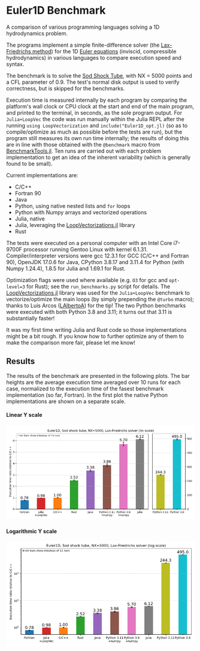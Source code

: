 # Euler1D Benchmark
A comparison of various programming languages solving a 1D hydrodynamics problem.

The programs implement a simple finite-difference solver (the [Lax-Friedrichs method](https://en.wikipedia.org/wiki/Lax%E2%80%93Friedrichs_method)) for the 1D [Euler equations](https://en.wikipedia.org/wiki/Euler_equations_(fluid_dynamics)) (inviscid, compressible hydrodynamics) in various languages to compare execution speed and syntax.

The benchmark is to solve the [Sod Shock Tube](https://en.wikipedia.org/wiki/Sod_shock_tube), with NX = 5000 points and a CFL parameter of 0.9. The test's normal disk output is used to verify correctness, but is skipped for the benchmarks.

Execution time is measured internally by each program by comparing the platform's wall clock or CPU clock at the start and end of the main program, and printed to the terminal, in seconds, as the sole program output. For `Julia+LoopVec` the code was run manually within the Julia REPL after the running `using LoopVectorization` and `include("Euler1D_opt.jl)` (so as to compile/optimize as much as possible before the tests are run), but the program still measures its own run time internally; the results of doing this are in line with those obtained with the `@benchmark` macro from [BenchmarkTools.jl](https://github.com/JuliaCI/BenchmarkTools.jl). Ten runs are carried out with each problem implementation to get an idea of the inherent variability (which is generally found to be small).

Current implementations are:

- C/C++
- Fortran 90 
- Java
- Python, using native nested lists and `for` loops
- Python with Numpy arrays and vectorized operations
- Julia, native
- Julia, leveraging the [LoopVectorizations.jl](https://github.com/JuliaCI/BenchmarkTools.jl) library
- Rust

The tests were executed on a personal computer with an Intel Core i7-9700F processor running Gentoo Linux with kernel 6.1.31. Compiler/interpreter versions were gcc 12.3.1 for GCC (C/C++ and Fortran 90), OpenJDK 17.0.6 for Java, CPython 3.8.17 and 3.11.4 for Python (with Numpy 1.24.4), 1.8.5 for Julia and 1.69.1 for Rust.

Optimization flags were used where available (e.g. `O3` for gcc and `opt-level=3` for Rust); see the `run_benchmarks.py` script for details. The [LoopVectorizations.jl](https://github.com/JuliaCI/BenchmarkTools.jl) library was used for the `Julia+LoopVec` benchmark to vectorize/optimize the main loops (by simply prepending the `@turbo` macro); thanks to Luis Arcos ([LAlbertoA](https://github.com/LAlbertoA)) for the tip! The two Python benchmarks were executed with both Python 3.8 and 3.11; it turns out that 3.11 is substantially faster!

It was my first time writing Julia and Rust code so those implementations might be a bit rough. If you know how to further optimize any of them to make the comparison more fair, please let me know!

## Results

The results of the benchmark are presented in the following plots. The bar heights are the average execution time averaged over 10 runs for each case, normalized to the execution time of the fasest benchmark implementation (so far, Fortran). In the first plot the native Python implementations are shown on a separate scale.

#### **Linear** Y scale
![Lin scale](https://github.com/meithan/Euler1D_Benchmark/blob/main/benchmark_lin.png)


#### **Logarithmic** Y scale
![Log scale](https://github.com/meithan/Euler1D_Benchmark/blob/main/benchmark_log.png)

